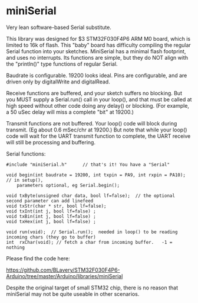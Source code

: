 # miniSerial
Very lean software-based Serial substitute.

This library was designed for $3 STM32F030F4P6 ARM M0 board, which is limited to 16k of flash. This "baby" board has difficulty compiling the regular Serial function into your sketches.  MiniSerial has a minimal flash footprint, and uses no interrupts. Its functions are simple, but they do NOT align with the "println()" type functions of regular Serial.

Baudrate is configurable. 19200 looks ideal. Pins are configurable, and are driven only by digitalWrite and digitalRead.

Receive functions are buffered, and your sketch suffers no blocking. But you MUST supply a Serial.run() call in your loop(), and that must be called at high speed without other code doing any delay() or blocking. (For example, a 50 uSec delay will miss a complete "bit" at 19200.) 

Transmit functions are not buffered. Your loop() code will block during transmit. (Eg about 0.6 mSec/chr at 19200.) But note that while your loop() code will wait for the UART transmit function to complete, the UART receive will still be processing and buffering. 

Serial functions:

	#include "miniSerial.h"      // that's it! You have a "Serial"
	
	void begin(int baudrate = 19200, int txpin = PA9, int rxpin = PA10);  // in setup(), 
        parameters optional, eg Serial.begin();
  
	void txByte(unsigned char data, bool lf=false);  // the optional second parameter can add linefeed
	void txStr(char * str, bool lf=false);
	void txInt(int j, bool lf=false) ;
	void txBin(int j, bool lf=false) ;
	void txHex(int j, bool lf=false) ;
  
	void run(void);  // Serial.run();  needed in loop() to be reading incoming chars (they go to buffer)
	int  rxChar(void); // fetch a char from incoming buffer.   -1 = nothing

Please find the code here:

https://github.com/BLavery/STM32F030F4P6-Arduino/tree/master/Arduino/libraries/miniSerial

Despite the original target of small STM32 chip, there is no reason that miniSerial may not be quite useable in other scenarios.
